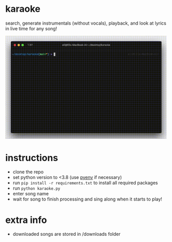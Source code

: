 # karaoke
search, generate instrumentals (without vocals), playback, and look at lyrics in live time for any song!

![](screenrecording.gif)

# instructions
* clone the repo
* set python version to <3.8 (use [pyenv](https://github.com/pyenv/pyenv) if necessary)
* run `pip install -r requirements.txt` to install all required packages
* run `python karaoke.py`
* enter song name
* wait for song to finish processing and sing along when it starts to play!

# extra info
* downloaded songs are stored in /downloads folder
